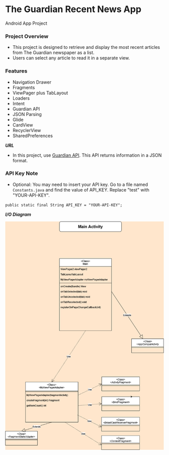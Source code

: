 # The Guardian Recent News App
Android App Project

### Project Overview

- This project is designed to retrieve and display the most recent articles from The Guardian newspaper as a list.
- Users can select any article to read it in a separate view.

### Features

* Navigation Drawer
* Fragments
* ViewPager plus TabLayout
* Loaders
* Intent
* Guardian API
* JSON Parsing
* Glide
* CardView
* RecyclerView
* SharedPreferences
  
***URL***
  
- In this project, use [Guardian API](http://open-platform.theguardian.com/documentation/). 
This API returns information in a JSON format.
### API Key Note
- Optional: You may need to insert your API key.
Go to a file named `Constants.java` and find the value of API_KEY.
Replace "test" with "YOUR-API-KEY".
```
public static final String API_KEY = "YOUR-API-KEY";
```
***I/O Diagram***

![I/O](https://github.com/eldoma/Capstone-Vanderbilt-MOOC/blob/main/Main_Activity.drawio.png)
